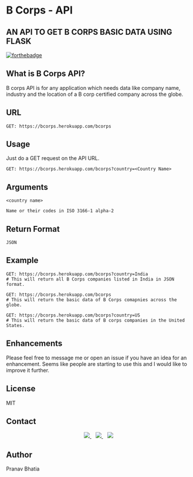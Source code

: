 # B Corps - API
## AN API TO GET B CORPS BASIC DATA USING FLASK
[![forthebadge](http://forthebadge.com/images/badges/made-with-python.svg)](https://github.com/PRANAVBHATIA1999/B-Corps-API)

## What is B Corps API?
B corps API is for any application which needs  data like company name, industry and the location of a B corp certified company across the globe.

## URL 

```
GET: https://bcorps.herokuapp.com/bcorps
```

## Usage
Just do a GET request on the API URL.
```
GET: https://bcorps.herokuapp.com/bcorps?country=<Country Name>
```

## Arguments
```
<country name>

Name or their codes in ISO 3166-1 alpha-2
```
## Return Format
```
JSON
```
## Example
```
GET: https://bcorps.herokuapp.com/bcorps?country=India
# This will return all B Corps companies listed in India in JSON format.
```

```
GET: https://bcorps.herokuapp.com/bcorps
# This will return the basic data of B Corps comapnies across the globe.
```

```
GET: https://bcorps.herokuapp.com/bcorps?country=US
# This will return the basic data of B corps companies in the United States.
```

## Enhancements
Please feel free to message me or open an issue if you have an idea for an enhancement. Seems like people are starting to use this and I would like to improve it further.

## License
MIT

## Contact 

<p align='center'>
<a href="https://twitter.com/pranavvbhatia">
  <img src="https://img.shields.io/badge/twitter-%231DA1F2.svg?&style=for-the-badge&logo=twitter&logoColor=white" />
</a>&nbsp;&nbsp;
<a href="https://www.linkedin.com/in/bhatiapranav/">
  <img src="https://img.shields.io/badge/linkedin-%230077B5.svg?&style=for-the-badge&logo=linkedin&logoColor=white" />
</a>&nbsp;&nbsp;
<a href="mailto:pranavbhtaia431999@gmail.com">
  <img src="https://img.shields.io/badge/email me-%23D14836.svg?&style=for-the-badge&logo=gmail&logoColor=white" />
</a>
</p>

## Author 
Pranav Bhatia